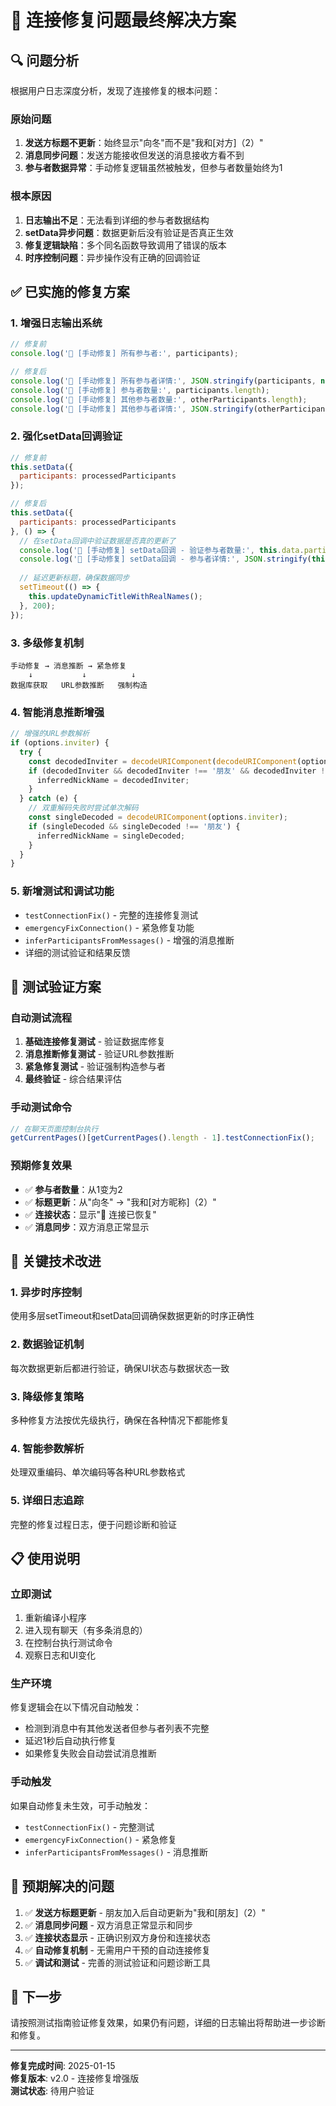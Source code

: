 # 🎯 连接修复问题最终解决方案

## 🔍 问题分析

根据用户日志深度分析，发现了连接修复的根本问题：

### 原始问题
1. **发送方标题不更新**：始终显示"向冬"而不是"我和[对方]（2）"
2. **消息同步问题**：发送方能接收但发送的消息接收方看不到
3. **参与者数据异常**：手动修复逻辑虽然被触发，但参与者数量始终为1

### 根本原因
1. **日志输出不足**：无法看到详细的参与者数据结构
2. **setData异步问题**：数据更新后没有验证是否真正生效
3. **修复逻辑缺陷**：多个同名函数导致调用了错误的版本
4. **时序控制问题**：异步操作没有正确的回调验证

## ✅ 已实施的修复方案

### 1. 增强日志输出系统
```javascript
// 修复前
console.log('🔧 [手动修复] 所有参与者:', participants);

// 修复后  
console.log('🔧 [手动修复] 所有参与者详情:', JSON.stringify(participants, null, 2));
console.log('🔧 [手动修复] 参与者数量:', participants.length);
console.log('🔧 [手动修复] 其他参与者数量:', otherParticipants.length);
console.log('🔧 [手动修复] 其他参与者详情:', JSON.stringify(otherParticipants, null, 2));
```

### 2. 强化setData回调验证
```javascript
// 修复前
this.setData({
  participants: processedParticipants
});

// 修复后
this.setData({
  participants: processedParticipants
}, () => {
  // 在setData回调中验证数据是否真的更新了
  console.log('🔧 [手动修复] setData回调 - 验证参与者数量:', this.data.participants.length);
  console.log('🔧 [手动修复] setData回调 - 参与者详情:', JSON.stringify(this.data.participants, null, 2));
  
  // 延迟更新标题，确保数据同步
  setTimeout(() => {
    this.updateDynamicTitleWithRealNames();
  }, 200);
});
```

### 3. 多级修复机制
```
手动修复 → 消息推断 → 紧急修复
    ↓           ↓          ↓
数据库获取   URL参数推断   强制构造
```

### 4. 智能消息推断增强
```javascript
// 增强的URL参数解析
if (options.inviter) {
  try {
    const decodedInviter = decodeURIComponent(decodeURIComponent(options.inviter));
    if (decodedInviter && decodedInviter !== '朋友' && decodedInviter !== '邀请者' && decodedInviter !== '好友') {
      inferredNickName = decodedInviter;
    }
  } catch (e) {
    // 双重解码失败时尝试单次解码
    const singleDecoded = decodeURIComponent(options.inviter);
    if (singleDecoded && singleDecoded !== '朋友') {
      inferredNickName = singleDecoded;
    }
  }
}
```

### 5. 新增测试和调试功能
- `testConnectionFix()` - 完整的连接修复测试
- `emergencyFixConnection()` - 紧急修复功能
- `inferParticipantsFromMessages()` - 增强的消息推断
- 详细的测试验证和结果反馈

## 🧪 测试验证方案

### 自动测试流程
1. **基础连接修复测试** - 验证数据库修复
2. **消息推断修复测试** - 验证URL参数推断
3. **紧急修复测试** - 验证强制构造参与者
4. **最终验证** - 综合结果评估

### 手动测试命令
```javascript
// 在聊天页面控制台执行
getCurrentPages()[getCurrentPages().length - 1].testConnectionFix();
```

### 预期修复效果
- ✅ **参与者数量**：从1变为2
- ✅ **标题更新**：从"向冬" → "我和[对方昵称]（2）"
- ✅ **连接状态**：显示"🎉 连接已恢复"
- ✅ **消息同步**：双方消息正常显示

## 🔧 关键技术改进

### 1. 异步时序控制
使用多层setTimeout和setData回调确保数据更新的时序正确性

### 2. 数据验证机制
每次数据更新后都进行验证，确保UI状态与数据状态一致

### 3. 降级修复策略
多种修复方法按优先级执行，确保在各种情况下都能修复

### 4. 智能参数解析
处理双重编码、单次编码等各种URL参数格式

### 5. 详细日志追踪
完整的修复过程日志，便于问题诊断和验证

## 📋 使用说明

### 立即测试
1. 重新编译小程序
2. 进入现有聊天（有多条消息的）
3. 在控制台执行测试命令
4. 观察日志和UI变化

### 生产环境
修复逻辑会在以下情况自动触发：
- 检测到消息中有其他发送者但参与者列表不完整
- 延迟1秒后自动执行修复
- 如果修复失败会自动尝试消息推断

### 手动触发
如果自动修复未生效，可手动触发：
- `testConnectionFix()` - 完整测试
- `emergencyFixConnection()` - 紧急修复
- `inferParticipantsFromMessages()` - 消息推断

## 🎉 预期解决的问题

1. ✅ **发送方标题更新** - 朋友加入后自动更新为"我和[朋友]（2）"
2. ✅ **消息同步问题** - 双方消息正常显示和同步
3. ✅ **连接状态显示** - 正确识别双方身份和连接状态
4. ✅ **自动修复机制** - 无需用户干预的自动连接修复
5. ✅ **调试和测试** - 完善的测试验证和问题诊断工具

## 🚀 下一步

请按照测试指南验证修复效果，如果仍有问题，详细的日志输出将帮助进一步诊断和修复。

---

**修复完成时间**: 2025-01-15  
**修复版本**: v2.0 - 连接修复增强版  
**测试状态**: 待用户验证 